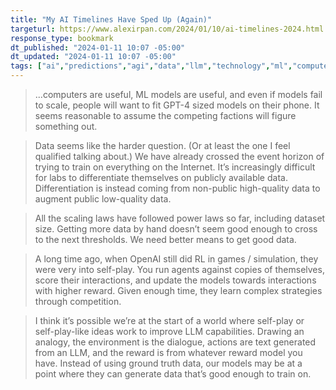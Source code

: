 ```yaml
---
title: "My AI Timelines Have Sped Up (Again)"
targeturl: https://www.alexirpan.com/2024/01/10/ai-timelines-2024.html
response_type: bookmark
dt_published: "2024-01-11 10:07 -05:00"
dt_updated: "2024-01-11 10:07 -05:00"
tags: ["ai","predictions","agi","data","llm","technology","ml","computervision"]
---
```


> ...computers are useful, ML models are useful, and even if models fail to scale, people will want to fit GPT-4 sized models on their phone. It seems reasonable to assume the competing factions will figure something out.

> Data seems like the harder question. (Or at least the one I feel qualified talking about.) We have already crossed the event horizon of trying to train on everything on the Internet. It’s increasingly difficult for labs to differentiate themselves on publicly available data. Differentiation is instead coming from non-public high-quality data to augment public low-quality data.

> All the scaling laws have followed power laws so far, including dataset size. Getting more data by hand doesn’t seem good enough to cross to the next thresholds. We need better means to get good data.

> A long time ago, when OpenAI still did RL in games / simulation, they were very into self-play. You run agents against copies of themselves, score their interactions, and update the models towards interactions with higher reward. Given enough time, they learn complex strategies through competition.

> I think it’s possible we’re at the start of a world where self-play or self-play-like ideas work to improve LLM capabilities. Drawing an analogy, the environment is the dialogue, actions are text generated from an LLM, and the reward is from whatever reward model you have. Instead of using ground truth data, our models may be at a point where they can generate data that’s good enough to train on.
